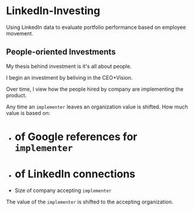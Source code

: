 LinkedIn-Investing
==================

Using LinkedIn data to evaluate portfolio performance based on employee movement. 

## People-oriented Investments
My thesis behind investment is it's all about people. 

I begin an investment by beliving in the CEO+Vision. 

Over time, I view how the people hired by company are implementing the product. 

Any time an `implementer` leaves an organization value is shifted. 
How much value is based on: 
+ # of Google references for `implementer` 
+ # of LinkedIn connections 
+ Size of company accepting `implementer`

The value of the `implementer` is shifted to the accepting organization. 